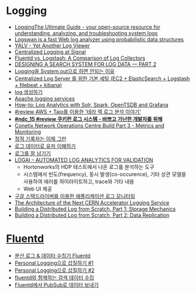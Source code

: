 Logging
=======
* [LoggingThe Ultimate Guide - your open-source resource for understanding, analyzing, and troubleshooting system logs](https://www.loggly.com/ultimate-guide/)
* [Logswan is a fast Web log analyzer using probabilistic data structures](https://github.com/fcambus/logswan)
* [YALV - Yet Another Log Viewer](http://marsinvasion.github.io/yalv/)
* [Centralized Logging at Signal](http://www.signal.co/dev-log/centralized-logging/)
* [Fluentd vs. Logstash: A Comparison of Log Collectors](http://logz.io/blog/fluentd-logstash)
* [DESIGNING A SEARCH SYSTEM FOR LOG DATA — PART 2](http://www.philipotoole.com/designing-a-search-system-for-log-data-part-2/)
* [Logging을 System.out으로 하면 안되는 이유](http://silentsoft.tistory.com/13)
* [Centralized Log Server 를 위한 기본 세팅 (EC2 + ElasticSearch + Logstash + filebeat + kibana)](http://knphouse.tistory.com/85)
* [log 생성하기](http://downman.tistory.com/155)
* [Apache logging services](https://logging.apache.org)
* [How-to: Log Analytics with Solr, Spark, OpenTSDB and Grafana](http://blog.cloudera.com/blog/2017/03/how-to-log-analytics-with-solr-spark-opentsdb-and-grafana/)
* [#review AWS + Tajo를 이용한 '테라 렉 로그 분석 이야기'](http://ohyecloudy.com/pnotes/archives/aws-tajo-tera-lag-log/)
* **[#ndc_15 #review 쿠키런 로그 시스템 - 바쁘고 가난한 개발자를 위해](http://ohyecloudy.com/pnotes/archives/ndc15-cookie-run-log-system/)**
* [Conetix Network Operations Centre Build Part 3 - Metrics and Monitoring](https://www.conetix.com.au/blog/conetix-network-operations-centre-build-part-3)
* [정적 기록자는 이제 그만](https://justhackem.wordpress.com/2017/07/07/no-more-static-logger/)
* [로그 데이터로 유저 이해하기](http://woowabros.github.io/woowabros/2017/07/30/logdata.html)
* [로그를 잘 남기기](https://ash84.net/2017/09/29/how-do-you-keep-your-logs/)
* [LOGAI – AUTOMATED LOG ANALYTICS FOR VALIDATION](https://ko.hortonworks.com/blog/logai-automated-log-analytics-validation/)
  * Hortonworks의 HDP 테스트에서 나온 로그를 분석하는 도구
  * 시스템에서 빈도(frequency), 동시 발생(co-occurence), 기타 상관 모델을 사용하여 에러를 하이라이트하고, trace와 기타 내용
  * Web UI 제공
* [구글 스택드라이버를 이용한 애플리케이션 로그 모니터링](http://bcho.tistory.com/1214)
* [The Architecture of the Next CERN Accelerator Logging Service](https://databricks.com/blog/2017/12/14/the-architecture-of-the-next-cern-accelerator-logging-service.html)
* [Building a Distributed Log from Scratch, Part 1: Storage Mechanics](https://bravenewgeek.com/building-a-distributed-log-from-scratch-part-1-storage-mechanics/)
* [Building a Distributed Log from Scratch, Part 2: Data Replication](https://bravenewgeek.com/building-a-distributed-log-from-scratch-part-2-data-replication/)

# [Fluentd](http://www.fluentd.org/)
* [분산 로그 & 데이타 수집기 Fluentd](http://bcho.tistory.com/1115)
* [Personal Logging으로 삽질하기 #1](https://medium.com/@HatusneMiku3939/personal-logging%EC%9C%BC%EB%A1%9C-%EC%82%BD%EC%A7%88%ED%95%98%EA%B8%B0-1-d40ae348ac5e)
* [Personal Logging으로 삽질하기 #2](https://medium.com/@HatusneMiku3939/personal-logging%EC%9C%BC%EB%A1%9C-%EC%82%BD%EC%A7%88%ED%95%98%EA%B8%B0-2-36677466b8b8)
* [fluentd와 함께하는 검색 데이터 수집](https://dailyhotel.io/fluentd%EC%99%80-%ED%95%A8%EA%BB%98%ED%95%98%EB%8A%94-%EA%B2%80%EC%83%89-%EB%8D%B0%EC%9D%B4%ED%84%B0-%EC%88%98%EC%A7%91-b76932a8dc2a)
* [Fluentd에서 PubSub로 데이터 보내기](https://jungwoon.github.io/bigquery/2017/11/13/BigQuery-Lecture-1/)
